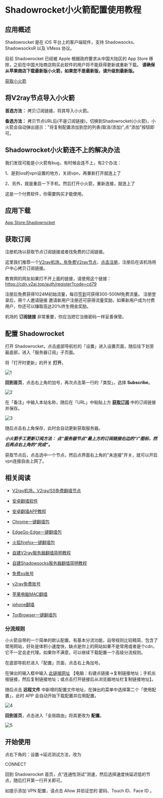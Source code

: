 # Shadowrocket小火箭配置使用教程

## 应用概述

Shadowrocket 是在 iOS 平台上的客户端软件，支持 Shadowsocks、ShadowsocksR 以及 VMess 协议。

目前 Shadowrocket 已经被 Apple 根据政府要求从中国大陆区的 App Store 移除，之前在中国大陆商店购买此软件的用户将不能获得更新或重新下载。
**请确保从苹果商店下载最新版小火箭，如果您不是最新版，请升级到最新版。**

[获取小火箭](AppleID.md)

## 将V2ray节点导入小火箭

**首选方法：**  拷贝订阅链接，将其导入小火箭。

**备选方法：** 拷贝节点URL后(不是订阅链接)，切换到Shadowrocket(小火箭)，小火箭会自动弹出提示："将复制配置添加到您的列表(取消/添加)",点"添加"按钮即可。

## Shadowrocket小火箭连不上的解决办法

我们发现可能是小火箭有bug，有时候会连不上，有2个办法：

1、是到ios的vpn设置的地方，关闭vpn，再重新打开就连上了

2、另外，就是重启一下手机，然后打开小火箭，重新连接，就连上了

这是一个付费软件，你需要购买才能使用。

## 应用下载

[App Store:Shadowrocket](https://apps.apple.com/us/app/shadowrocket/id932747118)

## 获取订阅

注册机场以获取节点订阅链接或者找免费的订阅链接。

这里我们推荐一个[V2ray机场，有免费V2ray节点](https://github.com/vpn-wiki/fanqiang/wiki/V2ray%E6%9C%BA%E5%9C%BA)，[点击注册](https://w1.v2ai.top/auth/register?code=cd79)，注册后在该机场用户中心拷贝订阅链接。

教育网的网友如果打不开上面的链接，请使用这个链接：
https://cdn.v2ai.top/auth/register?code=cd79

注册后免费获得1024M初始流量，每日[签到](https://raw.githubusercontent.com/bannedbook/fanqiang/master/v2ss/images/checkin.jpg)可获得300-500M免费流量。
注册登录后，用个人邀请链接 邀请新用户注册还可获得流量奖励，如果新用户成为付费用户，你还可以赚取高达20%终生佣金奖励。

机场的 **订阅链接** 非常重要，你应当把它当做密码一样妥善保管。

## 配置 Shadowrocket

打开 Shadowrocket，点击底部导航栏的「设置」进入设置页面，随后往下划至 最底部，进入「服务器订阅」子页面。

将「打开时更新」的开关 **打开**。

![1](https://v2free.org/docs/SSPanel/iOS/images/shadowrocket-1.jpg)

**回到首页**，点击右上角的加号，再次点击第一行的「类型」，选择 **Subscribe**。

![2](https://v2free.org/docs/SSPanel/iOS/images/shadowrocket-2.jpg)

在「备注」中输入本站名称，随后在「URL」中粘贴上方 **[获取订阅](#获取订阅)** 中的订阅链接并保存。

![3](https://v2free.org/docs/SSPanel/iOS/images/shadowrocket-3.jpg)

随后点击右上角保存，此时会自动更新获取服务器。

***小火箭手工更新订阅方法：
点“服务器节点”最上方的订阅链接右边的“i”图标，然后再点右上角的“完成”。***

获取节点后，点击选中一个节点，然后点界面右上角的"未连接"开关，就可以开启vpn连接自由上网了。

## 相关阅读
*   [V2ray机场，V2ray/SS免费翻墙节点](https://github.com/vpn-wiki/fanqiang/wiki/V2ray%E6%9C%BA%E5%9C%BA)

*   [安卓翻墙软件](https://github.com/vpn-wiki/fanqiang/wiki/%E5%AE%89%E5%8D%93%E7%BF%BB%E5%A2%99%E8%BD%AF%E4%BB%B6)
*   [安卓翻墙APP教程](https://github.com/vpn-wiki/fanqiang/tree/master/android)
*   [Chrome一键翻墙包](https://github.com/vpn-wiki/fanqiang/wiki/Chrome%E4%B8%80%E9%94%AE%E7%BF%BB%E5%A2%99%E5%8C%85)
*   [EdgeGo-Edge一键翻墙包](https://github.com/vpn-wiki/fanqiang/tree/master/EdgeGo)
*   [火狐firefox一键翻墙包](https://github.com/vpn-wiki/fanqiang/wiki/%E7%81%AB%E7%8B%90firefox%E4%B8%80%E9%94%AE%E7%BF%BB%E5%A2%99%E5%8C%85)
*   [自建V2ray服务器翻墙简明教程](https://github.com/vpn-wiki/fanqiang/blob/master/v2ss/%E8%87%AA%E5%BB%BAV2ray%E6%9C%8D%E5%8A%A1%E5%99%A8%E7%AE%80%E6%98%8E%E6%95%99%E7%A8%8B.md)
*   [自建Shadowsocks服务器翻墙简明教程](https://github.com/vpn-wiki/fanqiang/blob/master/v2ss/%E8%87%AA%E5%BB%BAShadowsocks%E6%9C%8D%E5%8A%A1%E5%99%A8%E7%AE%80%E6%98%8E%E6%95%99%E7%A8%8B.md)
*   [免费ss账号](https://github.com/vpn-wiki/fanqiang/wiki/%E5%85%8D%E8%B4%B9ss%E8%B4%A6%E5%8F%B7)
*   [v2ray免费账号](https://github.com/vpn-wiki/fanqiang/wiki/v2ray%E5%85%8D%E8%B4%B9%E8%B4%A6%E5%8F%B7)
*   [苹果电脑MAC翻墙](https://github.com/vpn-wiki/fanqiang/wiki/%E8%8B%B9%E6%9E%9C%E7%94%B5%E8%84%91MAC%E7%BF%BB%E5%A2%99)
*   [iphone翻墙](https://github.com/vpn-wiki/fanqiang/wiki/iphone%E7%BF%BB%E5%A2%99)
*   [TorBrowser一键翻墙包](https://github.com/vpn-wiki/fanqiang/wiki/TorBrowser%E4%B8%80%E9%94%AE%E7%BF%BB%E5%A2%99%E5%8C%85)

### 分流规则

小火箭自带的一个简单的默认配置，有基本分流功能，自带规则比较精简，包含了常用网站，好处是体积小速度快，缺点是你上的网站如果不是常用或者是个cdn，它不一定会走代理。如果你不满意，可以继续下载配置一个高级分流规则。

在底部导航栏进入「配置」页面，点击右上角加号。

在弹出的输入框中输入 [此链接网址](https://raw.githubusercontent.com/Hackl0us/Surge-Rule-Snippets/master/LAZY_RULES/Shadowrocket.conf) 【电脑：右键点链接->复制链接地址；手机长按链接，然后复制链接地址；或点击打开链接后从浏览器地址栏复制链接地址】。

随后点击 **远程文件** 中新增的配置文件地址，在弹出的菜单中选择第二个「使用配置」，此时 APP 会自动开始下载配置并应用配置。

![4](https://v2free.org/docs/SSPanel/iOS/images/shadowrocket-4.jpg)

**回到首页**，点击进入「全局路由」将其更改为 **配置**。

![5](https://v2free.org/docs/SSPanel/iOS/images/shadowrocket-5.jpg ':size=400')

## 开始使用

点右下角的：设置->延迟测试方法，改为

CONNECT

回到 Shadowrocket 首页，点“连通性测试”测速，然后选择速度快延迟低的节点，随后打开第一行开关即可。

如提示添加 VPN 配置，请点击 Allow 并验证您的 密码、Touch ID、Face ID 。

